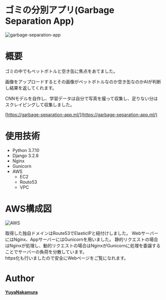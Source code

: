 # ゴミの分別アプリ(Garbage Separation App)  

![garbage-separation-app](https://user-images.githubusercontent.com/84562508/138389413-9358c625-2b11-473f-a63b-5f1de29b06da.png)   


# 概要

ゴミの中でもペットボトルと空き缶に焦点をあてました。  

画像をアップロードするとその画像がペットボトルなのか空き缶なのかAIが判断し結果を返してくれます。  

CNNモデルを自作し、学習データは自分で写真を撮って収集し、足りない分はスクレイピングして収集しました。
  
[https://garbage-separation-app.ml/](https://garbage-separation-app.ml/)  
 
# 使用技術
 
* Python 3.7.10
* Django 3.2.8
* Nginx
* Gunicorn
* AWS
  * EC2
  * Routo53
  * VPC
 
# AWS構成図
  
![AWS](https://user-images.githubusercontent.com/84562508/138396481-9fb47658-33a0-4271-8fea-eec0acd4ff80.png)
  
取得した独自ドメインはRoute53でElasticIPと紐付けしました。
WebサーバーにはNginx、AppサーバーにはGunicornを用いました。
静的リクエストの場合はNginxが処理し、動的リクエストの場合はNginxがGunicornに処理を委譲することでサーバーの負荷を分散しています。  
https化も行いましたので安全にWebページをご覧になれます。

# Author
[**YuyaNakamura**](https://twitter.com/yuya_0139)
